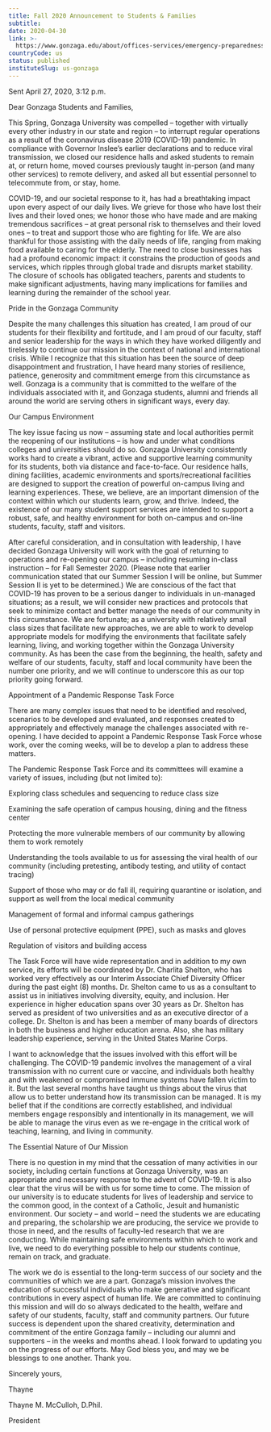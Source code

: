 ```yaml
---
title: Fall 2020 Announcement to Students & Families
subtitle: 
date: 2020-04-30
link: >-
  https://www.gonzaga.edu/about/offices-services/emergency-preparedness/zagready/hazard-specific-resources/coronavirus/announcements-messages/fall-2020-announcement-to-students-families
countryCode: us
status: published
instituteSlug: us-gonzaga
---
```

Sent April 27, 2020, 3:12 p.m.

Dear Gonzaga Students and Families,

This Spring, Gonzaga University was compelled – together with virtually every other industry in our state and region – to interrupt regular operations as a result of the coronavirus disease 2019 (COVID-19) pandemic. In compliance with Governor Inslee’s earlier declarations and to reduce viral transmission, we closed our residence halls and asked students to remain at, or return home, moved courses previously taught in-person (and many other services) to remote delivery, and asked all but essential personnel to telecommute from, or stay, home.

COVID-19, and our societal response to it, has had a breathtaking impact upon every aspect of our daily lives. We grieve for those who have lost their lives and their loved ones; we honor those who have made and are making tremendous sacrifices – at great personal risk to themselves and their loved ones – to treat and support those who are fighting for life. We are also thankful for those assisting with the daily needs of life, ranging from making food available to caring for the elderly. The need to close businesses has had a profound economic impact: it constrains the production of goods and services, which ripples through global trade and disrupts market stability. The closure of schools has obligated teachers, parents and students to make significant adjustments, having many implications for families and learning during the remainder of the school year.

Pride in the Gonzaga Community

Despite the many challenges this situation has created, I am proud of our students for their flexibility and fortitude, and I am proud of our faculty, staff and senior leadership for the ways in which they have worked diligently and tirelessly to continue our mission in the context of national and international crisis. While I recognize that this situation has been the source of deep disappointment and frustration, I have heard many stories of resilience, patience, generosity and commitment emerge from this circumstance as well. Gonzaga is a community that is committed to the welfare of the individuals associated with it, and Gonzaga students, alumni and friends all around the world are serving others in significant ways, every day.

Our Campus Environment

The key issue facing us now – assuming state and local authorities permit the reopening of our institutions – is how and under what conditions colleges and universities should do so. Gonzaga University consistently works hard to create a vibrant, active and supportive learning community for its students, both via distance and face-to-face. Our residence halls, dining facilities, academic environments and sports/recreational facilities are designed to support the creation of powerful on-campus living and learning experiences. These, we believe, are an important dimension of the context within which our students learn, grow, and thrive. Indeed, the existence of our many student support services are intended to support a robust, safe, and healthy environment for both on-campus and on-line students, faculty, staff and visitors.

After careful consideration, and in consultation with leadership, I have decided Gonzaga University will work with the goal of returning to operations and re-opening our campus – including resuming in-class instruction – for Fall Semester 2020. (Please note that earlier communication stated that our Summer Session I will be online, but Summer Session II is yet to be determined.) We are conscious of the fact that COVID-19 has proven to be a serious danger to individuals in un-managed situations; as a result, we will consider new practices and protocols that seek to minimize contact and better manage the needs of our community in this circumstance. We are fortunate; as a university with relatively small class sizes that facilitate new approaches, we are able to work to develop appropriate models for modifying the environments that facilitate safely learning, living, and working together within the Gonzaga University community. As has been the case from the beginning, the health, safety and welfare of our students, faculty, staff and local community have been the number one priority, and we will continue to underscore this as our top priority going forward.

Appointment of a Pandemic Response Task Force

There are many complex issues that need to be identified and resolved, scenarios to be developed and evaluated, and responses created to appropriately and effectively manage the challenges associated with re-opening. I have decided to appoint a Pandemic Response Task Force whose work, over the coming weeks, will be to develop a plan to address these matters.

The Pandemic Response Task Force and its committees will examine a variety of issues, including (but not limited to):

Exploring class schedules and sequencing to reduce class size

Examining the safe operation of campus housing, dining and the fitness center

Protecting the more vulnerable members of our community by allowing them to work remotely

Understanding the tools available to us for assessing the viral health of our community (including pretesting, antibody testing, and utility of contact tracing)

Support of those who may or do fall ill, requiring quarantine or isolation, and support as well from the local medical community

Management of formal and informal campus gatherings

Use of personal protective equipment (PPE), such as masks and gloves

Regulation of visitors and building access

The Task Force will have wide representation and in addition to my own service, its efforts will be coordinated by Dr. Charlita Shelton, who has worked very effectively as our Interim Associate Chief Diversity Officer during the past eight (8) months. Dr. Shelton came to us as a consultant to assist us in initiatives involving diversity, equity, and inclusion. Her experience in higher education spans over 30 years as Dr. Shelton has served as president of two universities and as an executive director of a college. Dr. Shelton is and has been a member of many boards of directors in both the business and higher education arena. Also, she has military leadership experience, serving in the United States Marine Corps.

I want to acknowledge that the issues involved with this effort will be challenging. The COVID-19 pandemic involves the management of a viral transmission with no current cure or vaccine, and individuals both healthy and with weakened or compromised immune systems have fallen victim to it. But the last several months have taught us things about the virus that allow us to better understand how its transmission can be managed. It is my belief that if the conditions are correctly established, and individual members engage responsibly and intentionally in its management, we will be able to manage the virus even as we re-engage in the critical work of teaching, learning, and living in community.

The Essential Nature of Our Mission

There is no question in my mind that the cessation of many activities in our society, including certain functions at Gonzaga University, was an appropriate and necessary response to the advent of COVID-19. It is also clear that the virus will be with us for some time to come. The mission of our university is to educate students for lives of leadership and service to the common good, in the context of a Catholic, Jesuit and humanistic environment. Our society – and world – need the students we are educating and preparing, the scholarship we are producing, the service we provide to those in need, and the results of faculty-led research that we are conducting. While maintaining safe environments within which to work and live, we need to do everything possible to help our students continue, remain on track, and graduate.

The work we do is essential to the long-term success of our society and the communities of which we are a part. Gonzaga’s mission involves the education of successful individuals who make generative and significant contributions in every aspect of human life. We are committed to continuing this mission and will do so always dedicated to the health, welfare and safety of our students, faculty, staff and community partners. Our future success is dependent upon the shared creativity, determination and commitment of the entire Gonzaga family – including our alumni and supporters – in the weeks and months ahead. I look forward to updating you on the progress of our efforts. May God bless you, and may we be blessings to one another. Thank you.

Sincerely yours,

Thayne

Thayne M. McCulloh, D.Phil.

President